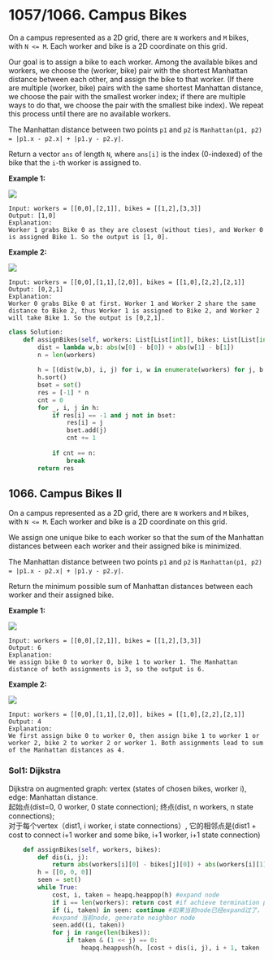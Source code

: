 # 1057/1066. Campus Bikes

On a campus represented as a 2D grid, there are `N` workers and `M` bikes, with `N <= M`. Each worker and bike is a 2D coordinate on this grid.

Our goal is to assign a bike to each worker. Among the available bikes and workers, we choose the \(worker, bike\) pair with the shortest Manhattan distance between each other, and assign the bike to that worker. \(If there are multiple \(worker, bike\) pairs with the same shortest Manhattan distance, we choose the pair with the smallest worker index; if there are multiple ways to do that, we choose the pair with the smallest bike index\). We repeat this process until there are no available workers.

The Manhattan distance between two points `p1` and `p2` is `Manhattan(p1, p2) = |p1.x - p2.x| + |p1.y - p2.y|`.

Return a vector `ans` of length `N`, where `ans[i]` is the index \(0-indexed\) of the bike that the `i`-th worker is assigned to.

**Example 1:**

![](https://assets.leetcode.com/uploads/2019/03/06/1261_example_1_v2.png)

```text
Input: workers = [[0,0],[2,1]], bikes = [[1,2],[3,3]]
Output: [1,0]
Explanation: 
Worker 1 grabs Bike 0 as they are closest (without ties), and Worker 0 is assigned Bike 1. So the output is [1, 0].
```

**Example 2:**

![](https://assets.leetcode.com/uploads/2019/03/06/1261_example_2_v2.png)

```text
Input: workers = [[0,0],[1,1],[2,0]], bikes = [[1,0],[2,2],[2,1]]
Output: [0,2,1]
Explanation: 
Worker 0 grabs Bike 0 at first. Worker 1 and Worker 2 share the same distance to Bike 2, thus Worker 1 is assigned to Bike 2, and Worker 2 will take Bike 1. So the output is [0,2,1].
```

```python
class Solution:
    def assignBikes(self, workers: List[List[int]], bikes: List[List[int]]) -> List[int]:
        dist = lambda w,b: abs(w[0] - b[0]) + abs(w[1] - b[1])       
        n = len(workers)
        
        h = [(dist(w,b), i, j) for i, w in enumerate(workers) for j, b in enumerate(bikes)]
        h.sort()
        bset = set()
        res = [-1] * n
        cnt = 0
        for _, i, j in h:
            if res[i] == -1 and j not in bset:
                res[i] = j
                bset.add(j)
                cnt += 1
                
            if cnt == n:
                break
        return res
```

## 1066. Campus Bikes II

On a campus represented as a 2D grid, there are `N` workers and `M` bikes, with `N <= M`. Each worker and bike is a 2D coordinate on this grid.

We assign one unique bike to each worker so that the sum of the Manhattan distances between each worker and their assigned bike is minimized.

The Manhattan distance between two points `p1` and `p2` is `Manhattan(p1, p2) = |p1.x - p2.x| + |p1.y - p2.y|`.

Return the minimum possible sum of Manhattan distances between each worker and their assigned bike.

**Example 1:**

![](https://assets.leetcode.com/uploads/2019/03/06/1261_example_1_v2.png)

```text
Input: workers = [[0,0],[2,1]], bikes = [[1,2],[3,3]]
Output: 6
Explanation: 
We assign bike 0 to worker 0, bike 1 to worker 1. The Manhattan distance of both assignments is 3, so the output is 6.
```

**Example 2:**

![](https://assets.leetcode.com/uploads/2019/03/06/1261_example_2_v2.png)

```text
Input: workers = [[0,0],[1,1],[2,0]], bikes = [[1,0],[2,2],[2,1]]
Output: 4
Explanation: 
We first assign bike 0 to worker 0, then assign bike 1 to worker 1 or worker 2, bike 2 to worker 2 or worker 1. Both assignments lead to sum of the Manhattan distances as 4.
```

### Sol1: Dijkstra

Dijkstra on augmented graph: vertex \(states of chosen bikes, worker i\), edge: Manhattan distance.  
起始点\(dist=0, 0 worker, 0 state connection\); 终点\(dist, n workers, n state connections\);  
对于每个vertex（dist1, i worker, i state connections）, 它的相邻点是\(dist1 + cost to connect i+1 worker and some bike, i+1 worker, i+1 state connection\)

```python
    def assignBikes(self, workers, bikes):
        def dis(i, j):
            return abs(workers[i][0] - bikes[j][0]) + abs(workers[i][1] - bikes[j][1])
        h = [[0, 0, 0]]
        seen = set()
        while True:
            cost, i, taken = heapq.heappop(h) #expand node
            if i == len(workers): return cost #if achieve termination point
            if (i, taken) in seen: continue #如果当前node已经expand过了， continue
            #expand 当前node, generate neighbor node
            seen.add((i, taken))     
            for j in range(len(bikes)):
                if taken & (1 << j) == 0:
                    heapq.heappush(h, [cost + dis(i, j), i + 1, taken | (1 << j)])
```

